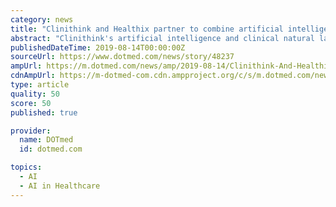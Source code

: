 ```yaml
---
category: news
title: "Clinithink and Healthix partner to combine artificial intelligence and massive health data"
abstract: "Clinithink's artificial intelligence and clinical natural language ... \"We are constantly looking for ways to deliver enhanced value to our patients and healthcare community. Our partnership with Clinithink uniquely positions us to support an important ..."
publishedDateTime: 2019-08-14T00:00:00Z
sourceUrl: https://www.dotmed.com/news/story/48237
ampUrl: https://m.dotmed.com/news/amp/2019-08-14/Clinithink-And-Healthix-Partner-To-Combine-Artificial-Intelligence/48237
cdnAmpUrl: https://m-dotmed-com.cdn.ampproject.org/c/s/m.dotmed.com/news/amp/2019-08-14/Clinithink-And-Healthix-Partner-To-Combine-Artificial-Intelligence/48237
type: article
quality: 50
score: 50
published: true

provider:
  name: DOTmed
  id: dotmed.com

topics:
  - AI
  - AI in Healthcare
---
```

